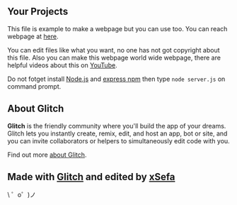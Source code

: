 Your Projects
------------

This file is example to make a webpage but you can use too.
You can reach webpage at [here](http://localhost/).

You can edit files like what you want, no one has not got copyright about this file.
Also you can make this webpage world wide webpage, there are helpful videos about this on [YouTube](https://www.youtube.com/).

Do not fotget install [Node.js](https://nodejs.org/en/) and [express npm](https://www.npmjs.com/package/express) then type `node server.js` on command prompt.

About Glitch
------------

**Glitch** is the friendly community where you'll build the app of your dreams. Glitch lets you instantly create, remix, edit, and host an app, bot or site, and you can invite collaborators or helpers to simultaneously edit code with you.

Find out more [about Glitch](https://glitch.com/about).

Made with [Glitch](https://glitch.com/) and edited by [xSefa](https://github.com/xSefa)
-------------------

\ ゜o゜)ノ  
